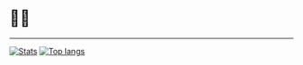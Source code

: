 # 👋🙂

---

[![Stats](https://github-readme-stats.vercel.app/api?username=PanIntegralus&show_icons=true)](https://github.com/anuraghazra/github-readme-stats)
[![Top langs](https://github-readme-stats.vercel.app/api/top-langs/?username=PanIntegralus&show_icons=true)](https://github.com/anuraghazra/github-readme-stats)
